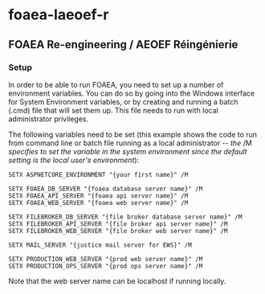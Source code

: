 # foaea-laeoef-r
## FOAEA Re-engineering / AEOEF Réingénierie
### Setup
In order to be able to run FOAEA, you need to set up a number of environment variables.
You can do so by going into the Windows interface for System Environment variables, or
by creating and running a batch (.cmd) file that will set them up. This file needs to run 
with local administrator privileges. 

The following variables need to be set (this example shows the code to run from command line or batch file running as a local administrator -- *the* /M *specifies to set the variable in the system environment since the default setting is the local user's environment*):

    SETX ASPNETCORE_ENVIRONMENT "{your first name}" /M

    SETX FOAEA_DB_SERVER "{foaea database server name}" /M
    SETX FOAEA_API_SERVER "{foaea api server name}" /M
    SETX FOAEA_WEB_SERVER "{foaea web server name}" /M

    SETX FILEBROKER_DB_SERVER "{file broker database server name}" /M
    SETX FILEBROKER_API_SERVER "{file broker api server name}" /M
    SETX FILEBROKER_WEB_SERVER "{file broker web server name}" /M

    SETX MAIL_SERVER "{justice mail server for EWS}" /M

    SETX PRODUCTION_WEB_SERVER "{prod web server name}" /M 
    SETX PRODUCTION_OPS_SERVER "{prod ops server name}" /M

Note that the web server name can be localhost if running locally.
